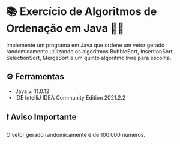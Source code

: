 # 📚 Exercício de Algoritmos de Ordenação em Java 👨‍💻

Implemente um programa em Java que ordene um vetor gerado randomicamente utilizando os algoritmos BubbleSort, InsertionSort, SelectionSort, MergeSort e um quinto algoritmo livre para escolha.
 
## ⚙️ Ferramentas

- Java v. 11.0.12
- IDE IntelliJ IDEA Community Edition 2021.2.2

## ❗ Aviso Importante

O vetor gerado randomicamente é de 100.000 números.
